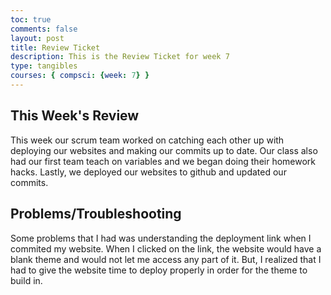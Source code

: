 ```yaml
---
toc: true
comments: false
layout: post
title: Review Ticket
description: This is the Review Ticket for week 7
type: tangibles
courses: { compsci: {week: 7} }
---
```


## This Week's Review
This week our scrum team worked on catching each other up with deploying our websites and making our commits up to date. Our class also had our first team teach on variables and we began doing their homework hacks. Lastly, we deployed our websites to github and updated our commits.

## Problems/Troubleshooting
Some problems that I had was understanding the deployment link when I commited my website. When I clicked on the link, the website would have a blank theme and would not let me access any part of it. But, I realized that I had to give the website time to deploy properly in order for the theme to build in.